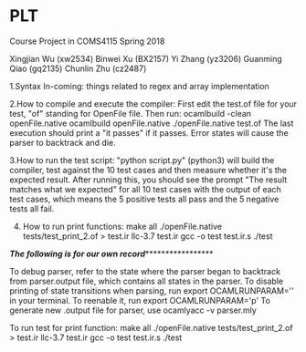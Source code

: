 # PLT
Course Project in COMS4115 Spring 2018


Xingjian Wu (xw2534)
Binwei Xu (BX2157)
Yi Zhang (yz3206)
Guanming Qiao (gq2135)
Chunlin Zhu (cz2487)


1.Syntax In-coming:
things related to regex and array implementation


2.How to compile and execute the compiler:
First edit the test.of file for your test, "of" standing for OpenFile file.
Then run:
    ocamlbuild -clean openFile.native
    ocamlbuild openFile.native
    ./openFile.native test.of
The last execution should print a "it passes" if it passes. 
Error states will cause the parser to backtrack and die. 


3.How to run the test script:
"python script.py" (python3) will build the compiler, test against the 10 test cases and then measure whether it's the 
expected result. After running this, you should see the prompt "The result matches what we expected" for all 10 test cases with the output of each test cases, which means the 5 positive tests all pass and the 5 negative tests all fail. 


4. How to run print functions:
        make all
        ./openFile.native tests/test_print_2.of > test.ir
        llc-3.7 test.ir
        gcc -o test test.ir.s
        ./test





***************The following is for our own record******************************** 

To debug parser, refer to the state where the parser began to backtrack from parser.output file, which contains all states in the parser. 
To disable printing of state transitions when parsing, run 
    export OCAMLRUNPARAM='' in your terminal. 
To reenable it, run 
    export OCAMLRUNPARAM='p'
To generate new .output file for parser, use ocamlyacc -v parser.mly

To run test for print function:
        make all
        ./openFile.native tests/test_print_2.of > test.ir
        llc-3.7 test.ir
        gcc -o test test.ir.s
        ./test
